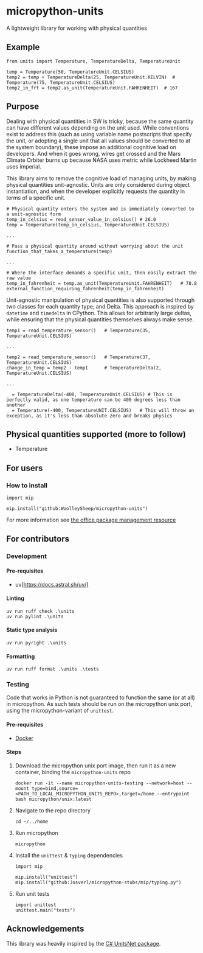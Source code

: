 # micropython-units
A lightweight library for working with physical quantities

## Example
    from units import Temperature, TemperatureDelta, TemperatureUnit

    temp = Temperature(50, TemperatureUnit.CELSIUS)
    temp2 = temp + TemperatureDelta(25, TemperatureUnit.KELVIN)  # Temperature(75, TemperatureUnit.CELSIUS)
    temp2_in_frt = temp2.as_unit(TemperatureUnit.FAHRENHEIT)  # 167

## Purpose
Dealing with physical quantities in SW is tricky, because the same quantity can have different values depending on the unit used. While conventions exist to address this (such as using variable name postscripts that specify the unit, or adopting a single unit that all values should be converted to at the system boundary), these impose an additional cognitive load on developers. And when it goes wrong, wires get crossed and the Mars Climate Orbiter burns up because NASA uses metric while Lockheed Martin uses imperial.

This library aims to remove the cognitive load of managing units, by making physical quantities unit-agnostic. Units are only considered during object instantiation, and when the developer explicitly requests the quantity in terms of a specific unit.

    # Physical quantity enters the system and is immediately converted to a unit-agnostic form
    temp_in_celsius = read_sensor_value_in_celsius() # 26.0
    temp = Temperature(temp_in_celsius, TemperatureUnit.CELSIUS)

    ...

    # Pass a physical quantity around without worrying about the unit
    function_that_takes_a_temperature(temp)

    ...

    # Where the interface demands a specific unit, then easily extract the raw value
    temp_in_fahrenheit = temp.as_unit(TemperatureUnit.FAHRENHEIT)   # 78.8
    external_function_requiring_fahrenheit(temp_in_fahrenheit)

Unit-agnostic manipulation of physical quantities is also supported through two classes for each quantity type; <X> and <X>Delta. This approach is inspired by `datetime` and `timedelta` in CPython. This allows for arbitrarily large deltas, while ensuring that the physical quantities themselves always make sense.

    temp1 = read_temperature_sensor()   # Temperature(35, TemperatureUnit.CELSIUS)

    ...

    temp2 = read_temperature_sensor()   # Temperature(37, TemperatureUnit.CELSIUS)
    change_in_temp = temp2 - temp1      # TemperatureDelta(2, TemperatureUnit.CELSIUS)

    ...

    _ = TemperatureDelta(-400, TemperatureUnit.CELSIUS) # This is perfectly valid, as one temperature can be 400 degrees less than another
    _ = Temperature(-400, TemperatureUNIT.CELSIUS)   # This will throw an exception, as it's less than absolute zero and breaks physics


## Physical quantities supported (more to follow)
- Temperature

## For users
### How to install
    import mip

    mip.install("github:WoolleySheep/micropython-units")

For more information see [the office package management resource](https://docs.micropython.org/en/latest/reference/packages.html)

## For contributors
### Development
#### Pre-requisites
- uv[https://docs.astral.sh/uv/]
#### Linting
    uv run ruff check .\units
    uv run pylint .\units
#### Static type analysis
    uv run pyright .\units
#### Formatting
    uv run ruff format .\units .\tests

### Testing
Code that works in Python is not guaranteed to function the same (or at all) in micropython. As such tests should be run on the micropython unix port, using the micropython-variant of `unittest`.
#### Pre-requisites
- [Docker](https://www.docker.com/)
#### Steps
1. Download the micropython unix port image, then run it as a new container, binding the `micropython-units` repo
    ```
    docker run -it --name micropython-units-testing --network=host --mount type=bind,source=<PATH_TO_LOCAL_MICROPYTHON_UNITS_REPO>,target=/home --entrypoint bash micropython/unix:latest
    ```
2. Navigate to the repo directory
    ```
    cd ~/../home
    ```
3. Run micropython
    ```
    micropython
    ```
4. Install the `unittest` & `typing` dependencies
    ```
    import mip

    mip.install("unittest")
    mip.install("github:Josverl/micropython-stubs/mip/typing.py")
    ```
5. Run unit tests
    ```
    import unittest
    unittest.main("tests")
    ```

## Acknowledgements
This library was heavily inspired by the [C# UnitsNet package](https://github.com/angularsen/UnitsNet).
